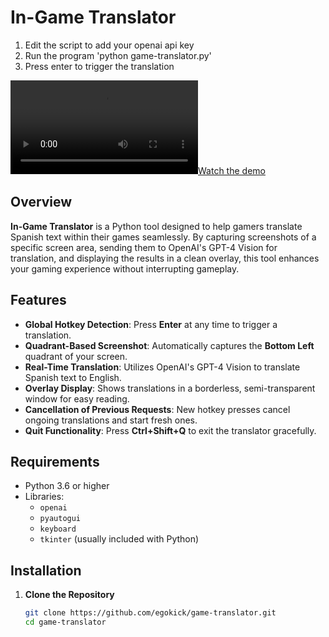 # In-Game Translator

1. Edit the script to add your openai api key
2. Run the program 'python game-translator.py'
3. Press enter to trigger the translation
   
[![Watch the demo](https://private-user-images.githubusercontent.com/580550/406599818-723fc594-15ce-407d-9d62-3c3e7241f7dc.mp4?jwt=eyJhbGciOiJIUzI1NiIsInR5cCI6IkpXVCJ9.eyJpc3MiOiJnaXRodWIuY29tIiwiYXVkIjoicmF3LmdpdGh1YnVzZXJjb250ZW50LmNvbSIsImtleSI6ImtleTUiLCJleHAiOjE3Mzc3NTU5NDksIm5iZiI6MTczNzc1NTY0OSwicGF0aCI6Ii81ODA1NTAvNDA2NTk5ODE4LTcyM2ZjNTk0LTE1Y2UtNDA3ZC05ZDYyLTNjM2U3MjQxZjdkYy5tcDQ_WC1BbXotQWxnb3JpdGhtPUFXUzQtSE1BQy1TSEEyNTYmWC1BbXotQ3JlZGVudGlhbD1BS0lBVkNPRFlMU0E1M1BRSzRaQSUyRjIwMjUwMTI0JTJGdXMtZWFzdC0xJTJGczMlMkZhd3M0X3JlcXVlc3QmWC1BbXotRGF0ZT0yMDI1MDEyNFQyMTU0MDlaJlgtQW16LUV4cGlyZXM9MzAwJlgtQW16LVNpZ25hdHVyZT1kYzRmOTNmZTg2MmQzMmRmMGVhNmQxZDI3MjAxZjNmNmRiN2RiN2YwMzk1MTM5ZWM1MzlmMDYxYjljNmJlNzVlJlgtQW16LVNpZ25lZEhlYWRlcnM9aG9zdCJ9.Llcz3vV1Oeex8EueU_rfKaB3pl1t5oMJXyol6xe-WdQ)](https://private-user-images.githubusercontent.com/580550/406599818-723fc594-15ce-407d-9d62-3c3e7241f7dc.mp4?jwt=eyJhbGciOiJIUzI1NiIsInR5cCI6IkpXVCJ9.eyJpc3MiOiJnaXRodWIuY29tIiwiYXVkIjoicmF3LmdpdGh1YnVzZXJjb250ZW50LmNvbSIsImtleSI6ImtleTUiLCJleHAiOjE3Mzc3NTU5NDksIm5iZiI6MTczNzc1NTY0OSwicGF0aCI6Ii81ODA1NTAvNDA2NTk5ODE4LTcyM2ZjNTk0LTE1Y2UtNDA3ZC05ZDYyLTNjM2U3MjQxZjdkYy5tcDQ_WC1BbXotQWxnb3JpdGhtPUFXUzQtSE1BQy1TSEEyNTYmWC1BbXotQ3JlZGVudGlhbD1BS0lBVkNPRFlMU0E1M1BRSzRaQSUyRjIwMjUwMTI0JTJGdXMtZWFzdC0xJTJGczMlMkZhd3M0X3JlcXVlc3QmWC1BbXotRGF0ZT0yMDI1MDEyNFQyMTU0MDlaJlgtQW16LUV4cGlyZXM9MzAwJlgtQW16LVNpZ25hdHVyZT1kYzRmOTNmZTg2MmQzMmRmMGVhNmQxZDI3MjAxZjNmNmRiN2RiN2YwMzk1MTM5ZWM1MzlmMDYxYjljNmJlNzVlJlgtQW16LVNpZ25lZEhlYWRlcnM9aG9zdCJ9.Llcz3vV1Oeex8EueU_rfKaB3pl1t5oMJXyol6xe-WdQ)
## Overview

**In-Game Translator** is a Python tool designed to help gamers translate Spanish text within their games seamlessly. By capturing screenshots of a specific screen area, sending them to OpenAI's GPT-4 Vision for translation, and displaying the results in a clean overlay, this tool enhances your gaming experience without interrupting gameplay.

## Features

- **Global Hotkey Detection**: Press **Enter** at any time to trigger a translation.
- **Quadrant-Based Screenshot**: Automatically captures the **Bottom Left** quadrant of your screen.
- **Real-Time Translation**: Utilizes OpenAI's GPT-4 Vision to translate Spanish text to English.
- **Overlay Display**: Shows translations in a borderless, semi-transparent window for easy reading.
- **Cancellation of Previous Requests**: New hotkey presses cancel ongoing translations and start fresh ones.
- **Quit Functionality**: Press **Ctrl+Shift+Q** to exit the translator gracefully.

## Requirements

- Python 3.6 or higher
- Libraries:
  - `openai`
  - `pyautogui`
  - `keyboard`
  - `tkinter` (usually included with Python)

## Installation

1. **Clone the Repository**

   ```bash
   git clone https://github.com/egokick/game-translator.git
   cd game-translator
